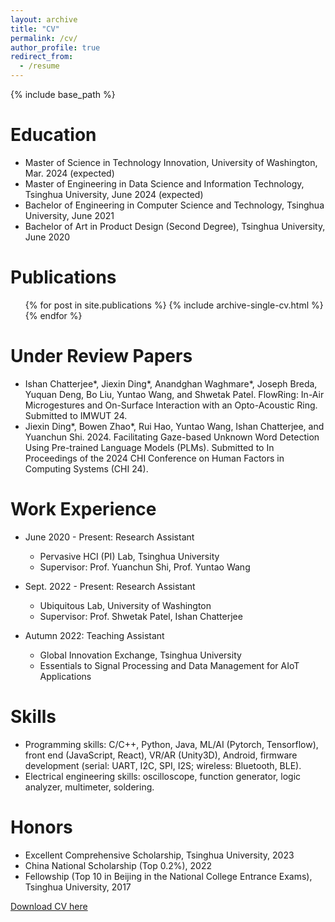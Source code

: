```yaml
---
layout: archive
title: "CV"
permalink: /cv/
author_profile: true
redirect_from:
  - /resume
---
```


{% include base_path %}

Education
======
* Master of Science in Technology Innovation, University of Washington, Mar. 2024 (expected)
* Master of Engineering in Data Science and Information Technology, Tsinghua University, June 2024 (expected)
* Bachelor of Engineering in Computer Science and Technology, Tsinghua University, June 2021
* Bachelor of Art in Product Design (Second Degree), Tsinghua University, June 2020

Publications
======
  <ul>{% for post in site.publications %}
    {% include archive-single-cv.html %}
  {% endfor %}</ul>

Under Review Papers
======
* Ishan Chatterjee\*, Jiexin Ding\*, Anandghan Waghmare\*, Joseph Breda, Yuquan Deng, Bo Liu, Yuntao Wang, and Shwetak Patel. FlowRing: In-Air Microgestures and On-Surface Interaction with an Opto-Acoustic Ring. Submitted to IMWUT 24.
* Jiexin Ding\*, Bowen Zhao\*, Rui Hao, Yuntao Wang, Ishan Chatterjee, and Yuanchun Shi. 2024. Facilitating Gaze-based Unknown Word Detection Using Pre-trained Language Models (PLMs). Submitted to In Proceedings of the 2024 CHI Conference on Human Factors in Computing Systems (CHI 24).

Work Experience
======
* June 2020 - Present: Research Assistant
  * Pervasive HCI (PI) Lab, Tsinghua University
  * Supervisor: Prof. Yuanchun Shi, Prof. Yuntao Wang

* Sept. 2022 - Present: Research Assistant
  * Ubiquitous Lab, University of Washington
  * Supervisor: Prof. Shwetak Patel, Ishan Chatterjee

* Autumn 2022: Teaching Assistant
  * Global Innovation Exchange, Tsinghua University
  * Essentials to Signal Processing and Data Management for AIoT Applications
  
Skills
======
* Programming skills: C/C++, Python, Java, ML/AI (Pytorch, Tensorflow), front end (JavaScript, React), VR/AR (Unity3D), Android, firmware development (serial: UART, I2C, SPI, I2S; wireless: Bluetooth, BLE).
* Electrical engineering skills: oscilloscope, function generator, logic analyzer, multimeter, soldering.

Honors
======
* Excellent Comprehensive Scholarship, Tsinghua University, 2023
* China National Scholarship (Top 0.2%), 2022
* Fellowship (Top 10 in Beijing in the National College Entrance Exams), Tsinghua University, 2017


[Download CV here](http://djx06.github.io/files/Jiexin_Ding_CV_phd.pdf)
  
<!-- Talks
======
  <ul>{% for post in site.talks %}
    {% include archive-single-talk-cv.html %}
  {% endfor %}</ul>
  
Teaching
======
  <ul>{% for post in site.teaching %}
    {% include archive-single-cv.html %}
  {% endfor %}</ul>
  
Service and leadership
======
* Currently signed in to 43 different slack teams -->
